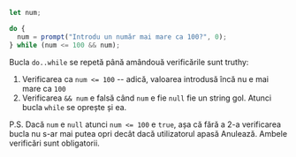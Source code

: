 ```js
let num;

do {
  num = prompt("Introdu un număr mai mare ca 100?", 0);
} while (num <= 100 && num);
```

Bucla `do..while` se repetă până amândouă verificările sunt truthy:

1. Verificarea ca `num <= 100` -- adică, valoarea introdusă încă nu e mai mare ca `100`
2. Verificarea `&& num` e falsă când `num` e fie `null` fie un string gol. Atunci bucla `while` se oprește și ea.

P.S. Dacă `num` e `null` atunci `num <= 100` e `true`, așa că fără a 2-a verificarea bucla nu s-ar mai putea opri decât dacă utilizatorul apasă Anulează. Ambele verificări sunt obligatorii.

